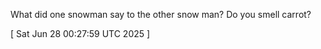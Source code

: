  
What did one snowman say to the other snow man? Do you smell carrot?
 
[ 
Sat Jun 28 00:27:59 UTC 2025
 ]
